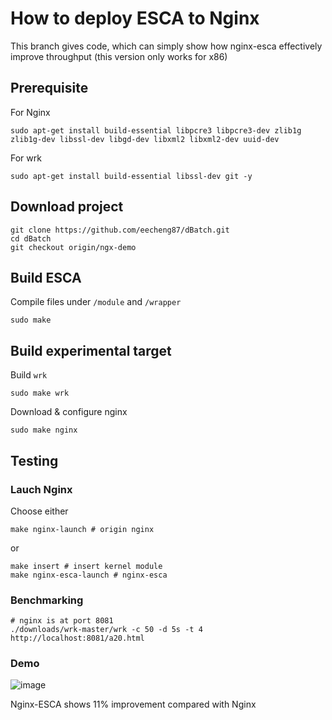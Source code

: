 # How to deploy ESCA to Nginx
This branch gives code, which can simply show how nginx-esca effectively improve throughput (this version only works for x86)

## Prerequisite
For Nginx
```
sudo apt-get install build-essential libpcre3 libpcre3-dev zlib1g zlib1g-dev libssl-dev libgd-dev libxml2 libxml2-dev uuid-dev
```

For wrk
```
sudo apt-get install build-essential libssl-dev git -y
```

## Download project
```
git clone https://github.com/eecheng87/dBatch.git
cd dBatch
git checkout origin/ngx-demo
```

## Build ESCA
Compile files under `/module` and `/wrapper`
```
sudo make
```

## Build experimental target
Build `wrk`
```
sudo make wrk
```
Download & configure nginx
```
sudo make nginx
```

## Testing

### Lauch Nginx
Choose either
```
make nginx-launch # origin nginx
```
or
```
make insert # insert kernel module
make nginx-esca-launch # nginx-esca
```

### Benchmarking
```
# nginx is at port 8081
./downloads/wrk-master/wrk -c 50 -d 5s -t 4 http://localhost:8081/a20.html
```
### Demo
![image](https://github.com/eecheng87/dBatch/blob/ngx-demo/demo.gif)

Nginx-ESCA shows 11% improvement compared with Nginx
